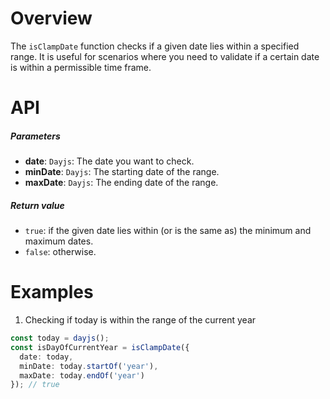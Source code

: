 # Overview
The `isClampDate` function checks if a given date lies within a specified range. It is useful for scenarios where you need to validate if a certain date is within a permissible time frame.

# API

##### Parameters
- **date**: `Dayjs`: The date you want to check.
- **minDate**: `Dayjs`: The starting date of the range.
- **maxDate**: `Dayjs`: The ending date of the range.

##### Return value
- `true`: if the given date lies within (or is the same as) the minimum and maximum dates.
- `false`: otherwise.

# Examples
1. Checking if today is within the range of the current year
```typescript
const today = dayjs();
const isDayOfCurrentYear = isClampDate({
  date: today,
  minDate: today.startOf('year'),
  maxDate: today.endOf('year')
}); // true
```
